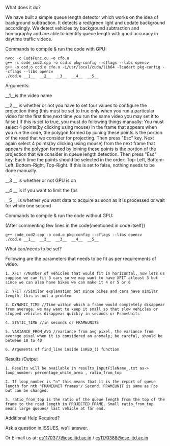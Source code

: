 What does it do?

We have built a simple queue length detector which works on the idea of background subtraction. It detects a red/green light and update background accordingly. We detect vehicles by background subtraction and homography and are able to identify queue length with good accuracy in daytime traffic videos.


Commands to compile & run the code with GPU:
    
    nvcc -c CudaFunc.cu -o cfo.o
    g++ -c code_cod2.cpp -o ccd.o pkg-config --cflags --libs opencv
    g++ -o cod.o ccd.o cfo.o -L/usr/local/cuda/lib64 -lcudart pkg-config --cflags --libs opencv
    ./cod.o __1__  __2__  __3__  __4__  __5__
    
   Arguments:
   
   __1__is the video name
   
   __2 __  is whether or not you have to set four values to configure the projection thing (this must be set to true only when you run a particular video for the first time,next time you run the same video you may set it to false )
   If this is set to true, you must do following things manually:
   You must select 4 points(by clicking using mouse) in the frame that appears when you run the code, the polygon formed by joining these points is the portion of the road that we consider for projecting.
   Then press "Esc" key.
   Next again select 4 points(by clicking using mouse) from the next frame that appears the polygon formed by joining these points is the portion of the projection that we consider in queue length detection.
   Then press "Esc" key.
   Each time the points should be selected in the order: Top-Left, Bottom-Left, Bottom-Right, Top-Right.
   If this is set to false, nothing needs to be done manually.
   
   __3 __  is whether or not GPU is on
   
   __4 __  is if you want to limit the fps
   
   __5 __  is whether you want data to acquire as soon as it is processed or wait for whole one second


Commands to compile & run the code without GPU:

(After commenting few lines in the code{mentioned in code itself})

    g++ code_cod2.cpp -o cod.o pkg-config --cflags --libs opencv
    ./cod.o __1__  __2__  __3__  __4__  __5__
    
    
What can/needs to be set?

Following are the parameters that needs to be fit as per requirements of video.

    1. XFIT //Number of vehicles that would fit in horizontal, now lets us suppose we can fit 3 cars so we may want to have XFIT atleast 3 but since we can also have bikes we can make it 4 or 5 or 6 

    2. YFIT //Similar explanation but since bikes and cars have similar length, this is not a problem

    3. DYNAMIC_TIME //Time within which a frame would completely disappear from average, we may want to keep it small so that slow vehicles or stopped vehicles disappear quickly in seconds or FrameUnits

    4. STATIC_TIME //in seconds or FRAMEUNITS

    5. VARIANCE_FROM_AVG //variance from avg pixel, the variance from average pixel when it is considered an anomaly; be careful, should be between 10 to 40

    6. Arguments of find_line inside isRED_() function



Results /Output

    1. Results will be available in results_InputFileName_.txt as-> loop_number: percentage_white_area , ratio_from_top

    2. If loop_number is "n" this means that it is the report of queue length for nth "FRAMEUNIT frames"/ Second. FRAMEUNIT is same as Fps but can be changed.

    3. ratio_from_top is the ratio of the queue length from the top of the frame to the road length in PROJECTED_FRAME. Small ratio_from_top means large queues/ last vehicle at far end.



Additional Help Required?

Ask a question in ISSUES, we'll answer.

Or E-mail us at: cs1170377@cse.iitd.ac.in / cs1170388@cse.iitd.ac.in
